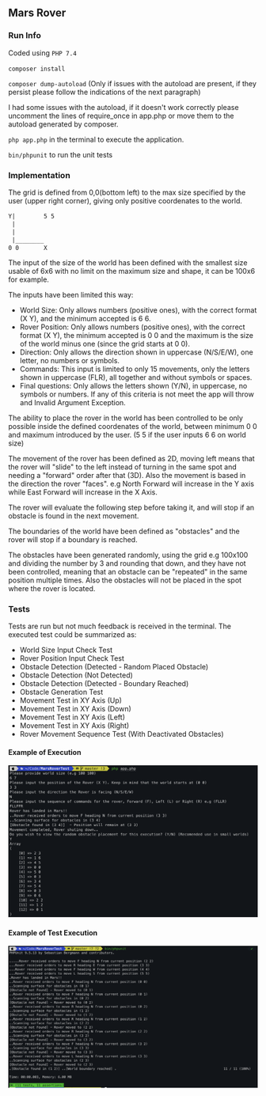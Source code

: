 ## Mars Rover

### Run Info

Coded using `PHP 7.4`

`composer install`

`composer dump-autoload` (Only if issues with the autoload are present, if they persist please follow the indications of the next paragraph)

I had some issues with the autoload, if it doesn't work correctly please uncomment the lines of require_once in app.php or move them to the autoload generated by composer.

`php app.php` in the terminal to execute the application.

`bin/phpunit` to run the unit tests

### Implementation

The grid is defined from 0,0(bottom left) to the max size specified by the user (upper right corner), giving only positive coordenates to the world.

    Y|        5 5
     |
     |
     |________
    0 0       X

The input of the size of the world has been defined with the smallest size usable of 6x6 with no limit on the maximum size and shape, it can be 100x6 for example.


The inputs have been limited this way:
- World Size: Only allows numbers (positive ones), with the correct format (X Y), and the minimum accepted is 6 6.
- Rover Position: Only allows numbers (positive ones), with the correct format (X Y), the minimum accepted is 0 0 and the maximum is the size of the world minus one (since the grid starts at 0 0).
- Direction: Only allows the direction shown in uppercase (N/S/E/W), one letter, no numbers or symbols.
- Commands: This input is limited to only 15 movements, only the letters shown in uppercase (FLR), all together and without symbols or spaces.
- Final questions: Only allows the letters shown (Y/N), in uppercase, no symbols or numbers.
If any of this criteria is not meet the app will throw and Invalid Argument Exception.

The ability to place the rover in the world has been controlled to be only possible inside the defined coordenates of the world, between minimum 0 0 and maximum introduced by the user. (5 5 if the user inputs 6 6 on world size)

The movement of the rover has been defined as 2D, moving left means that the rover will "slide" to the left instead of turning in the same spot and needing a "forward" order after that (3D). Also the movement is based in the direction the rover "faces". e.g North Forward will increase in the Y axis while East Forward will increase in the X Axis.

The rover will evaluate the following step before taking it, and will stop if an obstacle is found in the next movement.

The boundaries of the world have been defined as "obstacles" and the rover will stop if a boundary is reached.

The obstacles have been generated randomly, using the grid e.g 100x100 and dividing the number by 3 and rounding that down, and they have not been controlled, meaning that an obstacle can be "repeated" in the same position multiple times. Also the obstacles will not be placed in the spot where the rover is located.

### Tests

Tests are run but not much feedback is received in the terminal. The executed test could be summarized as:
- World Size Input Check Test
- Rover Position Input Check Test
- Obstacle Detection (Detected - Random Placed Obstacle)
- Obstacle Detection (Not Detected)
- Obstacle Detection (Detected - Boundary Reached)
- Obstacle Generation Test
- Movement Test in XY Axis (Up)
- Movement Test in XY Axis (Down)
- Movement Test in XY Axis (Left)
- Movement Test in XY Axis (Right)
- Rover Movement Sequence Test (With Deactivated Obstacles)



#### Example of Execution

![copy `app`](phpApp_screenshot.png "copy `app`")

#### Example of Test Execution

![copy `apptest`](phpAppTest_screenshot.png "copy `apptest`")
